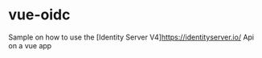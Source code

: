 # vue-oidc

Sample on how to use the [Identity Server V4]https://identityserver.io/ Api on a vue app
